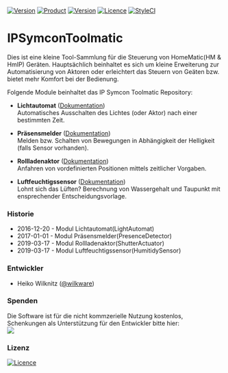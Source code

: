 [![Version](https://img.shields.io/badge/Symcon-PHP--Bibliothek-purple.svg)](https://www.symcon.de/service/dokumentation/entwicklerbereich/sdk-tools/sdk-php/)
[![Product](https://img.shields.io/badge/Symcon%20Version-4.1%20%3E-blue.svg)](https://www.symcon.de/produkt/)
[![Version](https://img.shields.io/badge/Modul%20Version-1.2.20190317-orange.svg)](https://github.com/Wilkware/IPSymconToolmatic)
[![Licence](https://img.shields.io/badge/License-CC%20BY--NC--SA%204.0-green.svg)](https://creativecommons.org/licenses/by-nc-sa/4.0/)
[![StyleCI](https://github.styleci.io/repos/76893952/shield?style=flat)](https://github.styleci.io/repos/76893952)

# IPSymconToolmatic

Dies ist eine kleine Tool-Sammlung für die Steuerung von HomeMatic(HM & HmIP) Geräten.
Hauptsächlich beinhaltet es sich um kleine Erweiterung zur Automatisierung von Aktoren 
oder erleichtert das Steuern von Geäten bzw. bietet mehr Komfort bei der Bedienung.

Folgende Module beinhaltet das IP Symcon Toolmatic Repository:

- __Lichtautomat__ ([Dokumentation](LightAutomat))  
	Automatisches Ausschalten des Lichtes (oder Aktor) nach einer bestimmten Zeit.

- __Präsensmelder__ ([Dokumentation](PresenceDetector))  
	Melden bzw. Schalten von Bewegungen in Abhängigkeit der Helligkeit (falls Sensor vorhanden).

- __Rollladenaktor__ ([Dokumentation](ShutterActuator))  
	Anfahren von vordefinierten Positionen mittels zeitlicher Vorgaben.

- __Luftfeuchtigssensor__ ([Dokumentation](HumitidySensor))  
	Lohnt sich das Lüften? Berechnung von Wassergehalt und Taupunkt mit ensprechender Entscheidungsvorlage. 

### Historie

* 2016-12-20 - Modul Lichtautomat(LightAutomat)
* 2017-01-01 - Modul Präsensmelder(PresenceDetector)
* 2019-03-17 - Modul Rollladenaktor(ShutterActuator)
* 2019-03-17 - Modul Luftfeuchtigssensor(HumitidySensor)

### Entwickler
* Heiko Wilknitz ([@wilkware](https://github.com/wilkware))

### Spenden
Die Software ist für die nicht kommzerielle Nutzung kostenlos, Schenkungen als Unterstützung für den Entwickler bitte hier:<br />
<a href="https://www.paypal.com/cgi-bin/webscr?cmd=_s-xclick&hosted_button_id=8816166" target="_blank"><img src="https://www.paypalobjects.com/de_DE/DE/i/btn/btn_donate_LG.gif" border="0" /></a>

### Lizenz
[![Licence](https://licensebuttons.net/i/l/by-nc-sa/transparent/00/00/00/88x31-e.png)](https://creativecommons.org/licenses/by-nc-sa/4.0/)
  